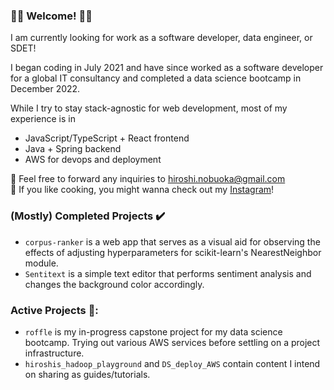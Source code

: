 ### 🌸🌸 Welcome! 🌸🌸

I am currently looking for work as a software developer, data engineer, or SDET!

I began coding in July 2021 and have since worked as a software developer for a global IT consultancy and completed a data science bootcamp in December 2022.  

While I try to stay stack-agnostic for web development, most of my experience is in
- JavaScript/TypeScript + React frontend
- Java + Spring backend
- AWS for devops and deployment

💌 Feel free to forward any inquiries to hiroshi.nobuoka@gmail.com  
:dango: If you like cooking, you might wanna check out my [Instagram](https://www.instagram.com/roshmadosh/)!  

### (Mostly) Completed Projects ✔️
- `corpus-ranker` is a web app that serves as a visual aid for observing the effects of adjusting hyperparameters for scikit-learn's NearestNeighbor module. 
- `Sentitext` is a simple text editor that performs sentiment analysis and changes the background color accordingly.  

### Active Projects 🚧:
- `roffle` is my in-progress capstone project for my data science bootcamp. Trying out various AWS services before settling on a project infrastructure.
- `hiroshis_hadoop_playground` and `DS_deploy_AWS` contain content I intend on sharing as guides/tutorials. 
